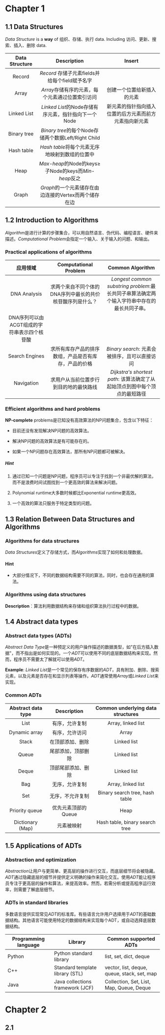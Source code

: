 # Chapter 1

## 1.1 Data Structures

*Data Structure* is a **way** of 组织、存储、执行 data. Including 访问、更新、搜索、插入、删除 data. 

| Data Structure | Description                                     | Insert                      |
|:--------------:|:-----------------------------------------------:|:---------------------------:|
| Record         | *Record* 存储子元素fields并给每个field赋予名字               |                             |
| Array          | *Array*存储有序的元素，每个元素通过位置索引访问                     | 创建一个位置给新插入的元素               |
| Linked List    | *Linked List*的Node存储有序元素，指针指向下一个Node            | 新元素的指针指向插入位置的后方元素而前方元素指向新元素 |
| Binary tree    | *Binary tree*的每个Node存储两个数据Left/Right Child      |                             |
| Hash table     | *Hash table*将每个元素无序地映射到数组的位置中                   |                             |
| Heap           | *Max-heap*的Node的keys&ge;子Node的keys而*Min-heap*反之 |                             |
| Graph          | *Graph*的一个元素储存在由边连接的Vertex而两个储存在边               |                             |

## 1.2 Introduction to Algorithms

*Algorithm*是进行计算的步骤集合，可以用自然语言、伪代码、编程语言、硬件来描述。*Computational Problem*会指定一个输入、关于输入的问题、和输出。

### Practical applications of algorithms

| 应用领域                      | Computational Problem          | Common Algorithm                                                |
|:-------------------------:|:------------------------------:|:---------------------------------------------------------------:|
| DNA Analysis              | 求两个来自不同个体的DNA序列中最长的共价核苷酸序列是什么？ | *Longest common substring problem*:最长共同子串算法确定两个输入字符串中存在的最长共同子串。 |
| DNA序列可以由ACGT组成的字符串表示四个核苷酸 |                                |                                                                 |
| Search Engines            | 求所有库存产品的排序数组，产品是否有库存，产品的价格     | *Binary search*: 元素会被排序，且可以直接访问                                 |
| Navigation                | 求用户从当前位置步行到目的地的最快路线            | *Dijkstra's shortest path*: 该算法确定了从起始顶点到图中每个顶点的最短路径             |

### Efficient algorithms and hard problems

**NP-complete** problems是已知没有高效算法的NP问题集合，包含以下特征：

- 目前还没有发现解决NP问题的高效算法。

- 解决NP问题的高效算法是有可能存在的。

- 如果一个NP问题存在高效算法，那所有NP问题都可被解决。

##### Hint

1. 通过已知一个问题是NP问题，程序员可以专注于找到一个非最优解的算法，而不是浪费时间试图找到一个更高效的算法来解决问题。

2. Polynomial runtime大多数时候都比Exponential runtime更高效。

3. 一个高效的算法只服务于特定类型的问题。

## 1.3 Relation Between Data Structures and Algorithms

### Algorithms for data structures

*Data Structures*定义了存储方式，而*Algorithms*实现了如何和处理数据。

#### Hint

- 大部分情况下，不同的数据结构需要不同的算法，同时，也会存在通用的算法。

### Algorithms using data structures

**Description**：算法利用数据结构来存储和组织算法执行过程中的数据。

## 1.4 Abstract data types

### Abstract data types (ADTs)

*Abstract Data Type*是一种预定义的用户操作描述的数据类型，如"在后方插入数据"，而不指出是如何实现的。一个*ADT*可以使用不同的底层数据结构来实现。然而，程序员不需要太了解就可以使用*ADT*。

**Example**: *Linked List*是一个常见的保存有序数据的*ADT*，具有附加、删除、搜索元素，以及元素是否存在和显示列表等操作。*ADT*通常使用*Array*或*Linked List*来实现。

### Common ADTs

| Abstract data type | Description  | Common underlying data structures |
|:------------------:|:------------:|:---------------------------------:|
| List               | 有序，允许复制      | Array, linked list                |
| Dynamic array      | 有序，允许访问      | Array                             |
| Stack              | 在顶部添加、删除     | Linked list                       |
| Queue              | 尾部添加，顶部删除    | Linked list                       |
| Deque              | 顶部尾部添加、删除    | Linked list                       |
| Bag                | 无序，允许复制      | Array, linked list                |
| Set                | 无序，不允许复制     | Binary search tree, hash table    |
| Priority queue     | 优先元素顶部的Queue | Heap                              |
| Dictionary (Map)   | 元素被映射        | Hash table, binary search tree    |

## 1.5 Applications of ADTs

### Abstraction and optimization

*Abstraction*让用户与更简单、更高层的操作进行交互，而底层细节将会被隐藏。*ADT*通过隐藏底层的细节并提供定义明确的操作来简化交互。使用*ADT*能让程序员专注于更高层的操作和算法，来提高效率。然而，若需分析或提高程序运行效率，则需要了解底层细节。

### ADTs in standard libraries

多数语言提供实现常见*ADT*的标准库。有些语言允许用户选择用于*ADT*的基础数据结构。其他语言可能使用特定的数据结构来实现每个ADT，或自动选择底层数据结构。

| Programming language | Library                          | Common supported ADTs                       |
| -------------------- | -------------------------------- | ------------------------------------------- |
| Python               | Python standard library          | list, set, dict, deque                      |
| C++                  | Standard template library (STL)  | vector, list, deque, queue, stack, set, map |
| Java                 | Java collections framework (JCF) | Collection, Set, List, Map, Queue, Deque    |

# Chapter 2

## 2.1
